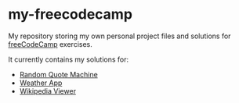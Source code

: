 # my-freecodecamp

My repository storing my own personal project files and solutions for [freeCodeCamp](https://www.freecodecamp.com/) exercises.

It currently contains my solutions for:
- [Random Quote Machine](/RandomQuoteMachine)
- [Weather App](/WeatherApp)
- [Wikipedia Viewer](/WikipediaViewer)
